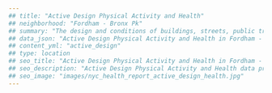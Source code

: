 ```yaml
---
## title: "Active Design Physical Activity and Health"
## neighborhood: "Fordham - Bronx Pk"
## summary: "The design and conditions of buildings, streets, public transportation and parks influence physical activity, use of active transportation and other healthy behavior. A neighborhood's features can also impact the safety of its residents."
## data_json: "Active Design Physical Activity and Health in Fordham - Bronx Pk"
## content_yml: "active_design"
## type: location
## seo_title: "Active Design Physical Activity and Health in Fordham - Bronx Pk"
## seo_description: "Active Design Physical Activity and Health data profile for the Fordham - Bronx Pk neighborhood of NYC."
## seo_image: "images/nyc_health_report_active_design_health.jpg"
---
```

